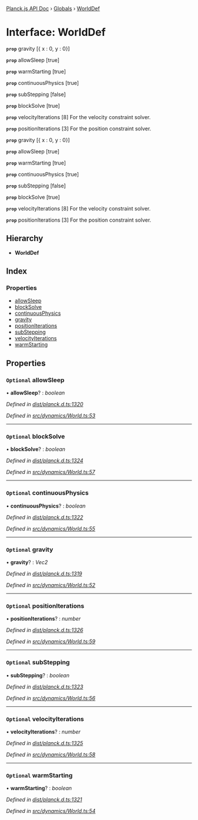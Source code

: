 [Planck.js API Doc](../README.md) › [Globals](../globals.md) › [WorldDef](worlddef.md)

# Interface: WorldDef

**`prop`** gravity [{ x : 0, y : 0}]

**`prop`** allowSleep [true]

**`prop`** warmStarting [true]

**`prop`** continuousPhysics [true]

**`prop`** subStepping [false]

**`prop`** blockSolve [true]

**`prop`** velocityIterations [8] For the velocity constraint solver.

**`prop`** positionIterations [3] For the position constraint solver.

**`prop`** gravity [{ x : 0, y : 0}]

**`prop`** allowSleep [true]

**`prop`** warmStarting [true]

**`prop`** continuousPhysics [true]

**`prop`** subStepping [false]

**`prop`** blockSolve [true]

**`prop`** velocityIterations [8] For the velocity constraint solver.

**`prop`** positionIterations [3] For the position constraint solver.

## Hierarchy

* **WorldDef**

## Index

### Properties

* [allowSleep](worlddef.md#optional-allowsleep)
* [blockSolve](worlddef.md#optional-blocksolve)
* [continuousPhysics](worlddef.md#optional-continuousphysics)
* [gravity](worlddef.md#optional-gravity)
* [positionIterations](worlddef.md#optional-positioniterations)
* [subStepping](worlddef.md#optional-substepping)
* [velocityIterations](worlddef.md#optional-velocityiterations)
* [warmStarting](worlddef.md#optional-warmstarting)

## Properties

### `Optional` allowSleep

• **allowSleep**? : *boolean*

*Defined in [dist/planck.d.ts:1320](https://github.com/shakiba/planck.js/blob/3ede11b/dist/planck.d.ts#L1320)*

*Defined in [src/dynamics/World.ts:53](https://github.com/shakiba/planck.js/blob/3ede11b/src/dynamics/World.ts#L53)*

___

### `Optional` blockSolve

• **blockSolve**? : *boolean*

*Defined in [dist/planck.d.ts:1324](https://github.com/shakiba/planck.js/blob/3ede11b/dist/planck.d.ts#L1324)*

*Defined in [src/dynamics/World.ts:57](https://github.com/shakiba/planck.js/blob/3ede11b/src/dynamics/World.ts#L57)*

___

### `Optional` continuousPhysics

• **continuousPhysics**? : *boolean*

*Defined in [dist/planck.d.ts:1322](https://github.com/shakiba/planck.js/blob/3ede11b/dist/planck.d.ts#L1322)*

*Defined in [src/dynamics/World.ts:55](https://github.com/shakiba/planck.js/blob/3ede11b/src/dynamics/World.ts#L55)*

___

### `Optional` gravity

• **gravity**? : *Vec2*

*Defined in [dist/planck.d.ts:1319](https://github.com/shakiba/planck.js/blob/3ede11b/dist/planck.d.ts#L1319)*

*Defined in [src/dynamics/World.ts:52](https://github.com/shakiba/planck.js/blob/3ede11b/src/dynamics/World.ts#L52)*

___

### `Optional` positionIterations

• **positionIterations**? : *number*

*Defined in [dist/planck.d.ts:1326](https://github.com/shakiba/planck.js/blob/3ede11b/dist/planck.d.ts#L1326)*

*Defined in [src/dynamics/World.ts:59](https://github.com/shakiba/planck.js/blob/3ede11b/src/dynamics/World.ts#L59)*

___

### `Optional` subStepping

• **subStepping**? : *boolean*

*Defined in [dist/planck.d.ts:1323](https://github.com/shakiba/planck.js/blob/3ede11b/dist/planck.d.ts#L1323)*

*Defined in [src/dynamics/World.ts:56](https://github.com/shakiba/planck.js/blob/3ede11b/src/dynamics/World.ts#L56)*

___

### `Optional` velocityIterations

• **velocityIterations**? : *number*

*Defined in [dist/planck.d.ts:1325](https://github.com/shakiba/planck.js/blob/3ede11b/dist/planck.d.ts#L1325)*

*Defined in [src/dynamics/World.ts:58](https://github.com/shakiba/planck.js/blob/3ede11b/src/dynamics/World.ts#L58)*

___

### `Optional` warmStarting

• **warmStarting**? : *boolean*

*Defined in [dist/planck.d.ts:1321](https://github.com/shakiba/planck.js/blob/3ede11b/dist/planck.d.ts#L1321)*

*Defined in [src/dynamics/World.ts:54](https://github.com/shakiba/planck.js/blob/3ede11b/src/dynamics/World.ts#L54)*
